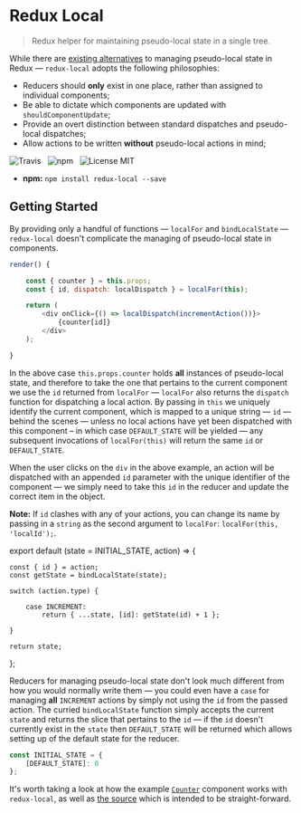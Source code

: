 # Redux Local

> Redux helper for maintaining pseudo-local state in a single tree.

While there are [existing alternatives](https://github.com/threepointone/redux-react-local) to managing pseudo-local state in Redux &mdash; `redux-local` adopts the following philosophies:

* Reducers should **only** exist in one place, rather than assigned to individual components;
* Be able to dictate which components are updated with `shouldComponentUpdate`;
* Provide an overt distinction between standard dispatches and pseudo-local dispatches;
* Allow actions to be written **without** pseudo-local actions in mind;

![Travis](http://img.shields.io/travis/Wildhoney/ReduxLocal.svg?style=flat-square)
&nbsp;
![npm](http://img.shields.io/npm/v/redux-local.svg?style=flat-square)
&nbsp;
![License MIT](http://img.shields.io/badge/license-mit-lightgrey.svg?style=flat-square)

* **npm:** `npm install redux-local --save`

## Getting Started

By providing only a handful of functions &mdash; `localFor` and `bindLocalState` &mdash; `redux-local` doesn't complicate the managing of pseudo-local state in components.

```javascript
render() {

    const { counter } = this.props;
    const { id, dispatch: localDispatch } = localFor(this);

    return (
        <div onClick={() => localDispatch(incrementAction())}>
            {counter[id]}
        </div>
    );

}
```

In the above case `this.props.counter` holds **all** instances of pseudo-local state, and therefore to take the one that pertains to the current component we use the `id` returned from `localFor` &mdash; `localFor` also returns the `dispatch` function for dispatching a local action. By passing in `this` we uniquely identify the current component, which is mapped to a unique string &mdash; `id` &mdash; behind the scenes &mdash; unless no local actions have yet been dispatched with this component &ndash; in which case `DEFAULT_STATE` will be yielded &mdash; any subsequent invocations of `localFor(this)` will return the same `id` or `DEFAULT_STATE`.

When the user clicks on the `div` in the above example, an action will be dispatched with an appended `id` parameter with the unique identifier of the component &mdash; we simply need to take this `id` in the reducer and update the correct item in the object.

**Note:** If `id` clashes with any of your actions, you can change its name by passing in a `string` as the second argument to `localFor`: `localFor(this, 'localId');`.

export default (state = INITIAL_STATE, action) => {

    const { id } = action;
    const getState = bindLocalState(state);

    switch (action.type) {

        case INCREMENT:
            return { ...state, [id]: getState(id) + 1 };

    }

    return state;

};

Reducers for managing pseudo-local state don't look much different from how you would normally write them &mdash; you could even have a `case` for managing **all** `INCREMENT` actions by simply not using the `id` from the passed action. The curried `bindLocalState` function simply accepts the current `state` and returns the slice that pertains to the `id` &mdash; if the `id` doesn't currently exist in the `state` then `DEFAULT_STATE` will be returned which allows setting up of the default state for the reducer.

```javascript
const INITIAL_STATE = {
    [DEFAULT_STATE]: 0
};
```

It's worth taking a look at how the example [`Counter`](https://github.com/Wildhoney/ReduxLocal/blob/master/example/js/components/counter.js) component works with `redux-local`, as well as [the source](https://github.com/Wildhoney/ReduxLocal/blob/master/src/redux-local.js) which is intended to be straight-forward.
